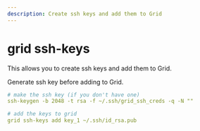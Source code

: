 ```yaml
---
description: Create ssh keys and add them to Grid
---
```


# grid ssh-keys

This allows you to create ssh keys and add them to Grid.

Generate ssh key before adding to Grid.

```yaml
# make the ssh key (if you don't have one)
ssh-keygen -b 2048 -t rsa -f ~/.ssh/grid_ssh_creds -q -N ""

# add the keys to grid
grid ssh-keys add key_1 ~/.ssh/id_rsa.pub
```

